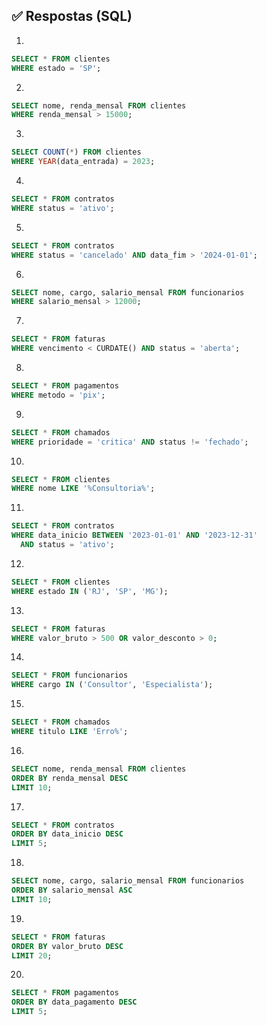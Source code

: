 
## ✅ **Respostas (SQL)**

1.

```sql
SELECT * FROM clientes
WHERE estado = 'SP';
```

2.

```sql
SELECT nome, renda_mensal FROM clientes
WHERE renda_mensal > 15000;
```

3.

```sql
SELECT COUNT(*) FROM clientes
WHERE YEAR(data_entrada) = 2023;
```

4.

```sql
SELECT * FROM contratos
WHERE status = 'ativo';
```

5.

```sql
SELECT * FROM contratos
WHERE status = 'cancelado' AND data_fim > '2024-01-01';
```

6.

```sql
SELECT nome, cargo, salario_mensal FROM funcionarios
WHERE salario_mensal > 12000;
```

7.

```sql
SELECT * FROM faturas
WHERE vencimento < CURDATE() AND status = 'aberta';
```

8.

```sql
SELECT * FROM pagamentos
WHERE metodo = 'pix';
```

9.

```sql
SELECT * FROM chamados
WHERE prioridade = 'critica' AND status != 'fechado';
```

10.

```sql
SELECT * FROM clientes
WHERE nome LIKE '%Consultoria%';
```

11.

```sql
SELECT * FROM contratos
WHERE data_inicio BETWEEN '2023-01-01' AND '2023-12-31'
  AND status = 'ativo';
```

12.

```sql
SELECT * FROM clientes
WHERE estado IN ('RJ', 'SP', 'MG');
```

13.

```sql
SELECT * FROM faturas
WHERE valor_bruto > 500 OR valor_desconto > 0;
```

14.

```sql
SELECT * FROM funcionarios
WHERE cargo IN ('Consultor', 'Especialista');
```

15.

```sql
SELECT * FROM chamados
WHERE titulo LIKE 'Erro%';
```

16.

```sql
SELECT nome, renda_mensal FROM clientes
ORDER BY renda_mensal DESC
LIMIT 10;
```

17.

```sql
SELECT * FROM contratos
ORDER BY data_inicio DESC
LIMIT 5;
```

18.

```sql
SELECT nome, cargo, salario_mensal FROM funcionarios
ORDER BY salario_mensal ASC
LIMIT 10;
```

19.

```sql
SELECT * FROM faturas
ORDER BY valor_bruto DESC
LIMIT 20;
```

20.

```sql
SELECT * FROM pagamentos
ORDER BY data_pagamento DESC
LIMIT 5;
```

